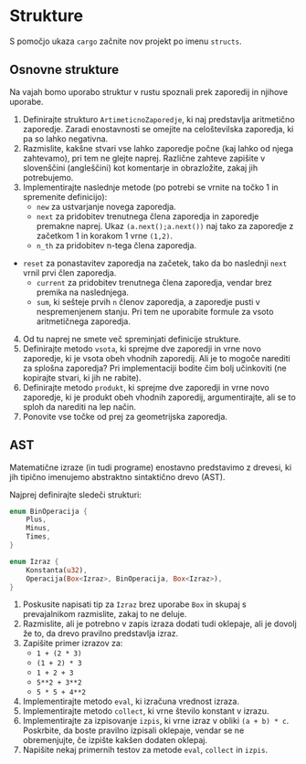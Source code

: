 # Strukture

S pomočjo ukaza `cargo` začnite nov projekt po imenu `structs`.

## Osnovne strukture

Na vajah bomo uporabo struktur v rustu spoznali prek zaporedij in njihove uporabe.

1. Definirajte strukturo `ArtimeticnoZaporedje`, ki naj predstavlja aritmetično zaporedje.
Zaradi enostavnosti se omejite na celoštevilska zaporedja, ki pa so lahko negativna.
2. Razmislite, kakšne stvari vse lahko zaporedje počne (kaj lahko od njega zahtevamo), pri tem ne glejte naprej.
Različne zahteve zapišite v slovenščini (angleščini) kot komentarje in obrazložite, zakaj jih potrebujemo.
3. Implementirajte naslednje metode (po potrebi se vrnite na točko 1 in spremenite definicijo):
   - `new` za ustvarjanje novega zaporedja.
   - `next` za pridobitev trenutnega člena zaporedja in zaporedje premakne naprej.
   Ukaz `(a.next();a.next())` naj tako za zaporedje z začetkom 1 in korakom 1 vrne `(1,2)`.
   - `n_th` za pridobitev n-tega člena zaporedja.
- `reset` za ponastavitev zaporedja na začetek, tako da bo naslednji  `next` vrnil prvi člen zaporedja.
   - `current` za pridobitev trenutnega člena zaporedja, vendar brez premika na naslednjega.
   - `sum`, ki sešteje prvih `n` členov zaporedja, a zaporedje pusti v nespremenjenem stanju.
   Pri tem ne uporabite formule za vsoto aritmetičnega zaporedja.
4. Od tu naprej ne smete več spreminjati definicije strukture.
5. Definirajte metodo `vsota`, ki sprejme dve zaporedji in vrne novo zaporedje, ki je vsota obeh vhodnih zaporedij.
Ali je to mogoče narediti za splošna zaporedja?
Pri implementaciji bodite čim bolj učinkoviti (ne kopirajte stvari, ki jih ne rabite).
6. Definirajte metodo `produkt`, ki sprejme dve zaporedji in vrne novo zaporedje, ki je produkt obeh vhodnih zaporedij, argumentirajte, ali se to sploh da narediti na lep način.
7. Ponovite vse točke od prej za geometrijska zaporedja.

## AST

Matematične izraze (in tudi programe) enostavno predstavimo z drevesi, ki jih tipično imenujemo abstraktno sintaktično drevo (AST).

Najprej definirajte sledeči strukturi:
```rust
enum BinOperacija {
    Plus,
    Minus,
    Times,
}

enum Izraz {
    Konstanta(u32),
    Operacija(Box<Izraz>, BinOperacija, Box<Izraz>),
}
```
1. Poskusite napisati tip za `Izraz` brez uporabe `Box` in skupaj s prevajalnikom razmislite, zakaj to ne deluje.
1. Razmislite, ali je potrebno v zapis izraza dodati tudi oklepaje, ali je dovolj že to, da drevo pravilno predstavlja izraz.
1. Zapišite primer izrazov za:
    - `1 + (2 * 3)`
    - `(1 + 2) * 3`
    - `1 + 2 + 3`
    - `5**2 + 3**2`
    - `5 * 5 + 4**2`
1. Implementirajte metodo `eval`, ki izračuna vrednost izraza.
1. Implementirajte metodo `collect`, ki vrne število konstant v izrazu.
1. Implementirajte za izpisovanje `izpis`, ki vrne izraz v obliki `(a + b) * c`.
Poskrbite, da boste pravilno izpisali oklepaje, vendar se ne obremenjujte, če izpište kakšen dodaten oklepaj.
1. Napišite nekaj primernih testov za metode `eval`, `collect` in `izpis`.


<!-- ## Razširitve AST

1. AST dopolnite z unarno opracijo `UnMinus`, ki predstavlja `-x` za nek izraz `x`.
1. Dodajte še binarne operacije
    - `Pow`, ki predstavlja potenciranje.
    - `Mod`, ki predstavlja ostanek pri deljenju.
3. Ternarno operacijo `PowMod`, ki predstavlja `a**b % c`.

## Razširitve zaporedij -->